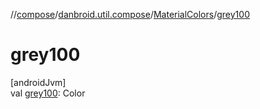 //[compose](../../../index.md)/[danbroid.util.compose](../index.md)/[MaterialColors](index.md)/[grey100](grey100.md)

# grey100

[androidJvm]\
val [grey100](grey100.md): Color
